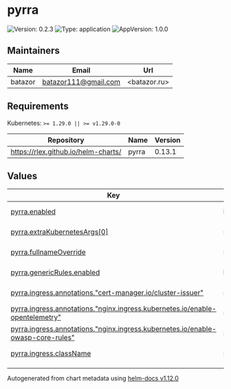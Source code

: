 # pyrra

![Version: 0.2.3](https://img.shields.io/badge/Version-0.2.3-informational?style=flat-square) ![Type: application](https://img.shields.io/badge/Type-application-informational?style=flat-square) ![AppVersion: 1.0.0](https://img.shields.io/badge/AppVersion-1.0.0-informational?style=flat-square)

## Maintainers

| Name | Email | Url |
| ---- | ------ | --- |
| batazor | <batazor111@gmail.com> | <batazor.ru> |

## Requirements

Kubernetes: `>= 1.29.0 || >= v1.29.0-0`

| Repository | Name | Version |
|------------|------|---------|
| https://rlex.github.io/helm-charts/ | pyrra | 0.13.1 |

## Values

<table height="400px" >
	<thead>
		<th>Key</th>
		<th>Type</th>
		<th>Default</th>
		<th>Description</th>
	</thead>
	<tbody>
		<tr>
			<td id="pyrra--enabled"><a href="./values.yaml#L6">pyrra.enabled</a></td>
			<td>
bool
</td>
			<td>
				<div style="max-width: 300px;">
<pre lang="json">
true
</pre>
</div>
			</td>
			<td></td>
		</tr>
		<tr>
			<td id="pyrra--extraKubernetesArgs[0]"><a href="./values.yaml#L14">pyrra.extraKubernetesArgs[0]</a></td>
			<td>
string
</td>
			<td>
				<div style="max-width: 300px;">
<pre lang="json">
"--config-map-mode=true"
</pre>
</div>
			</td>
			<td></td>
		</tr>
		<tr>
			<td id="pyrra--fullnameOverride"><a href="./values.yaml#L8">pyrra.fullnameOverride</a></td>
			<td>
string
</td>
			<td>
				<div style="max-width: 300px;">
<pre lang="json">
"pyrra"
</pre>
</div>
			</td>
			<td></td>
		</tr>
		<tr>
			<td id="pyrra--genericRules--enabled"><a href="./values.yaml#L50">pyrra.genericRules.enabled</a></td>
			<td>
bool
</td>
			<td>
				<div style="max-width: 300px;">
<pre lang="json">
true
</pre>
</div>
			</td>
			<td></td>
		</tr>
		<tr>
			<td id="pyrra--ingress--annotations--"cert-manager--io/cluster-issuer""><a href="./values.yaml#L20">pyrra.ingress.annotations."cert-manager.io/cluster-issuer"</a></td>
			<td>
string
</td>
			<td>
				<div style="max-width: 300px;">
<pre lang="json">
"cert-manager-production"
</pre>
</div>
			</td>
			<td></td>
		</tr>
		<tr>
			<td id="pyrra--ingress--annotations--"nginx--ingress--kubernetes--io/enable-opentelemetry""><a href="./values.yaml#L22">pyrra.ingress.annotations."nginx.ingress.kubernetes.io/enable-opentelemetry"</a></td>
			<td>
string
</td>
			<td>
				<div style="max-width: 300px;">
<pre lang="json">
"true"
</pre>
</div>
			</td>
			<td></td>
		</tr>
		<tr>
			<td id="pyrra--ingress--annotations--"nginx--ingress--kubernetes--io/enable-owasp-core-rules""><a href="./values.yaml#L21">pyrra.ingress.annotations."nginx.ingress.kubernetes.io/enable-owasp-core-rules"</a></td>
			<td>
string
</td>
			<td>
				<div style="max-width: 300px;">
<pre lang="json">
"true"
</pre>
</div>
			</td>
			<td></td>
		</tr>
		<tr>
			<td id="pyrra--ingress--className"><a href="./values.yaml#L18">pyrra.ingress.className</a></td>
			<td>
string
</td>
			<td>
				<div style="max-width: 300px;">
<pre lang="json">
"nginx"
</pre>
</div>
			</td>
			<td></td>
		</tr>
		<tr>
			<td id="pyrra--ingress--enabled"><a href="./values.yaml#L17">pyrra.ingress.enabled</a></td>
			<td>
bool
</td>
			<td>
				<div style="max-width: 300px;">
<pre lang="json">
true
</pre>
</div>
			</td>
			<td></td>
		</tr>
		<tr>
			<td id="pyrra--ingress--hosts[0]--host"><a href="./values.yaml#L24">pyrra.ingress.hosts[0].host</a></td>
			<td>
string
</td>
			<td>
				<div style="max-width: 300px;">
<pre lang="json">
"status.shortlink.best"
</pre>
</div>
			</td>
			<td></td>
		</tr>
		<tr>
			<td id="pyrra--ingress--hosts[0]--paths[0]--path"><a href="./values.yaml#L26">pyrra.ingress.hosts[0].paths[0].path</a></td>
			<td>
string
</td>
			<td>
				<div style="max-width: 300px;">
<pre lang="json">
"/"
</pre>
</div>
			</td>
			<td></td>
		</tr>
		<tr>
			<td id="pyrra--ingress--hosts[0]--paths[0]--pathType"><a href="./values.yaml#L27">pyrra.ingress.hosts[0].paths[0].pathType</a></td>
			<td>
string
</td>
			<td>
				<div style="max-width: 300px;">
<pre lang="json">
"Prefix"
</pre>
</div>
			</td>
			<td></td>
		</tr>
		<tr>
			<td id="pyrra--ingress--tls[0]--hosts[0]"><a href="./values.yaml#L31">pyrra.ingress.tls[0].hosts[0]</a></td>
			<td>
string
</td>
			<td>
				<div style="max-width: 300px;">
<pre lang="json">
"status.shortlink.best"
</pre>
</div>
			</td>
			<td></td>
		</tr>
		<tr>
			<td id="pyrra--ingress--tls[0]--secretName"><a href="./values.yaml#L29">pyrra.ingress.tls[0].secretName</a></td>
			<td>
string
</td>
			<td>
				<div style="max-width: 300px;">
<pre lang="json">
"status-page-ingress-tls"
</pre>
</div>
			</td>
			<td></td>
		</tr>
		<tr>
			<td id="pyrra--prometheusExternalUrl"><a href="./values.yaml#L11">pyrra.prometheusExternalUrl</a></td>
			<td>
string
</td>
			<td>
				<div style="max-width: 300px;">
<pre lang="json">
"https://shortlink.best/prometheus"
</pre>
</div>
			</td>
			<td></td>
		</tr>
		<tr>
			<td id="pyrra--prometheusUrl"><a href="./values.yaml#L10">pyrra.prometheusUrl</a></td>
			<td>
string
</td>
			<td>
				<div style="max-width: 300px;">
<pre lang="json">
"http://prometheus-prometheus.prometheus-operator:9090"
</pre>
</div>
			</td>
			<td></td>
		</tr>
		<tr>
			<td id="pyrra--resources--limits--cpu"><a href="./values.yaml#L35">pyrra.resources.limits.cpu</a></td>
			<td>
string
</td>
			<td>
				<div style="max-width: 300px;">
<pre lang="json">
"100m"
</pre>
</div>
			</td>
			<td></td>
		</tr>
		<tr>
			<td id="pyrra--resources--limits--memory"><a href="./values.yaml#L36">pyrra.resources.limits.memory</a></td>
			<td>
string
</td>
			<td>
				<div style="max-width: 300px;">
<pre lang="json">
"30Mi"
</pre>
</div>
			</td>
			<td></td>
		</tr>
		<tr>
			<td id="pyrra--resources--requests--cpu"><a href="./values.yaml#L38">pyrra.resources.requests.cpu</a></td>
			<td>
string
</td>
			<td>
				<div style="max-width: 300px;">
<pre lang="json">
"100m"
</pre>
</div>
			</td>
			<td></td>
		</tr>
		<tr>
			<td id="pyrra--resources--requests--memory"><a href="./values.yaml#L39">pyrra.resources.requests.memory</a></td>
			<td>
string
</td>
			<td>
				<div style="max-width: 300px;">
<pre lang="json">
"20Mi"
</pre>
</div>
			</td>
			<td></td>
		</tr>
		<tr>
			<td id="pyrra--serviceMonitor--enabled"><a href="./values.yaml#L42">pyrra.serviceMonitor.enabled</a></td>
			<td>
bool
</td>
			<td>
				<div style="max-width: 300px;">
<pre lang="json">
true
</pre>
</div>
			</td>
			<td></td>
		</tr>
		<tr>
			<td id="pyrra--serviceMonitor--jobLabel"><a href="./values.yaml#L44">pyrra.serviceMonitor.jobLabel</a></td>
			<td>
string
</td>
			<td>
				<div style="max-width: 300px;">
<pre lang="json">
"pyrra"
</pre>
</div>
			</td>
			<td></td>
		</tr>
		<tr>
			<td id="pyrra--serviceMonitor--labels--release"><a href="./values.yaml#L47">pyrra.serviceMonitor.labels.release</a></td>
			<td>
string
</td>
			<td>
				<div style="max-width: 300px;">
<pre lang="json">
"prometheus-operator"
</pre>
</div>
			</td>
			<td></td>
		</tr>
	</tbody>
</table>

----------------------------------------------
Autogenerated from chart metadata using [helm-docs v1.12.0](https://github.com/norwoodj/helm-docs/releases/v1.12.0)
